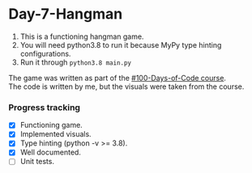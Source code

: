 # Day-7-Hangman

1. This is a functioning hangman game.
2. You will need python3.8 to run it because MyPy type hinting configurations.
3. Run it through `python3.8 main.py`

The game was written as part of the [#100-Days-of-Code course](https://www.udemy.com/course/100-days-of-code/).    
The code is written by me, but the visuals were taken from the course.

### Progress tracking

- [x] Functioning game.
- [x] Implemented visuals.
- [x] Type hinting (python -v >= 3.8).
- [x] Well documented.
- [ ] Unit tests.

